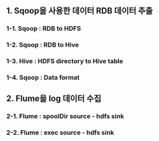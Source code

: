 ## 1. Sqoop을 사용한 데이터 RDB 데이터 추출

### 1-1. Sqoop : RDB to HDFS

### 1-2. Sqoop : RDB to Hive

### 1-3. Hive : HDFS directory to Hive table

### 1-4. Sqoop : Data format


## 2. Flume을 log 데이터 수집

### 2-1. Flume : spoolDir source - hdfs sink

### 2-2. Flume : exec source - hdfs sink

